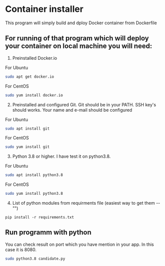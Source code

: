 # Container installer

This program will simply build and dploy Docker container from Dockerfile

## For running of that program which will deploy your container on local machine you will need:

1) Preinstalled Docker.io

For Ubuntu

```bash
sudo apt get docker.io
```
For CentOS
```bash
sudo yum install docker.io
```
2) Preinstalled and configured Git. Git should be in your PATH. SSH key's should works. Your name and e-mail should be configured

For Ubuntu
```bash
sudo apt install git
```
For CentOS
```bash
sudo yum install git
```

3) Python 3.8 or higher. I have test it on python3.8. 

For Ubuntu
```bash
sudo apt install python3.8
```
For CentOS
```bash
sudo yum install python3.8
```

4) List of python modules from requirments file (easiest way to get them -- "")
```pip
pip install -r requirements.txt
```

## Run programm with python

You can check result on port which you have mention in your app. In this case it is 8080.

```bash
sudo python3.8 candidate.py
```
